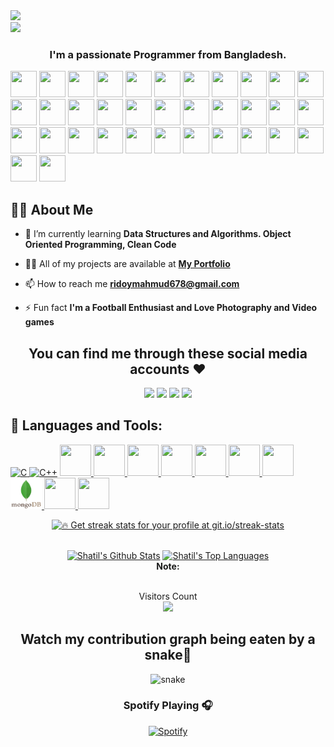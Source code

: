 <div style="margin-bottom:40;">
<img src="https://i.ibb.co/48Dp5pM/1654189081767bbbbbbbbbbbbbbbbbbb.jpg">
</div>
<img src="https://i.ibb.co/SXXjpL4/header.png">

<h3 align="center">I'm a passionate Programmer from Bangladesh.</h3>
<div>
    <img src="https://cultofthepartyparrot.com/parrots/hd/githubparrot.gif" width="42" height="42"/>
    <img src="https://cultofthepartyparrot.com/flags/hd/indiaparrot.gif" width="42" height="42"/>
    <img src="https://cultofthepartyparrot.com/parrots/asyncparrot.gif" width="42" height="42"/>
    <img src="https://cultofthepartyparrot.com/parrots/hd/githubparrot.gif" width="42" height="42"/>
    <img src="https://cultofthepartyparrot.com/flags/hd/indiaparrot.gif" width="42" height="42"/>
    <img src="https://cultofthepartyparrot.com/parrots/asyncparrot.gif" width="42" height="42"/>
    <img src="https://cultofthepartyparrot.com/parrots/hd/opensourceparrot.gif" width="42" height="42"/>
    <img src="https://cultofthepartyparrot.com/parrots/hd/dealwithitnowparrot.gif" width="42" height="42"/>
    <img src="https://cultofthepartyparrot.com/parrots/hd/githubparrot.gif" width="42" height="42"/>
    <img src="https://cultofthepartyparrot.com/flags/hd/indiaparrot.gif" width="42" height="42"/>
    <img src="https://cultofthepartyparrot.com/parrots/asyncparrot.gif" width="42" height="42"/>
    <img src="https://cultofthepartyparrot.com/parrots/hd/laptop_parrot.gif" width="42" height="42"/>
    <img src="https://cultofthepartyparrot.com/parrots/hd/spinningparrot.gif" width="42" height="42"/>
    <img src="https://cultofthepartyparrot.com/parrots/hd/levitationparrot.gif" width="42" height="42"/>
    <img src="https://cultofthepartyparrot.com/parrots/hd/meldparrot.gif" width="42" height="42"/>
    <img src="https://cultofthepartyparrot.com/parrots/slomoparrot.gif" width="42" height="42"/>
    <img src="https://cultofthepartyparrot.com/parrots/hd/moonwalkingparrot.gif" width="42" height="42"/>
    <img src="https://cultofthepartyparrot.com/parrots/hd/stableparrot.gif" width="42" height="42"/>
    <img src="https://cultofthepartyparrot.com/parrots/hd/scienceparrot.gif" width="42" height="42"/>
    <img src="https://cultofthepartyparrot.com/parrots/hd/pirateparrot.gif" width="42" height="42"/>
    <img src="https://cultofthepartyparrot.com/parrots/hd/footballparrot.gif" width="42" height="42"/>
    <img src="https://cultofthepartyparrot.com/parrots/hd/hypnoparrotdark.gif" width="42" height="42"/>
    <img src="https://cultofthepartyparrot.com/parrots/hd/mustacheparrot.gif" width="42" height="42"/>
     <img src="https://cultofthepartyparrot.com/parrots/asyncparrot.gif" width="42" height="42"/>
    <img src="https://cultofthepartyparrot.com/parrots/hd/laptop_parrot.gif" width="42" height="42"/>
    <img src="https://cultofthepartyparrot.com/parrots/asyncparrot.gif" width="42" height="42"/>
    <img src="https://cultofthepartyparrot.com/parrots/hd/githubparrot.gif" width="42" height="42"/>
    <img src="https://cultofthepartyparrot.com/flags/hd/indiaparrot.gif" width="42" height="42"/>
    <img src="https://cultofthepartyparrot.com/parrots/hd/pirateparrot.gif" width="42" height="42"/>
    <img src="https://cultofthepartyparrot.com/parrots/hd/footballparrot.gif" width="42" height="42"/>
     <img src="https://cultofthepartyparrot.com/parrots/hd/githubparrot.gif" width="42" height="42"/>
    <img src="https://cultofthepartyparrot.com/flags/hd/indiaparrot.gif" width="42" height="42"/>
    <img src="https://cultofthepartyparrot.com/flags/hd/indiaparrot.gif" width="42" height="42"/>
     <img src="https://cultofthepartyparrot.com/parrots/hd/hypnoparrotdark.gif" width="42" height="42"/>
      <img src="https://cultofthepartyparrot.com/parrots/hd/meldparrot.gif" width="42" height="42"/>
</div>


## 🙋‍♂️ About Me


- 🌱 I’m currently learning **Data Structures and Algorithms. Object Oriented Programming, Clean Code**

<!-- - 👯 I’m looking to collaborate on **OpenSource Projects** -->

- 👨‍💻 All of my projects are available at **[My Portfolio](https://ridoy-mahmud.github.io/JsPortfolio/)**

- 📫 How to reach me **ridoymahmud678@gmail.com**

- ⚡ Fun fact **I'm a Football Enthusiast and Love Photography and  Video games**

<div align="center">

 ## You can find me through these social media accounts ❤️ 

[<img src="https://img.shields.io/badge/linkedin-%242077B5.svg?&style=for-the-badge&logo=linkedin&logoColor=white">](https://www.linkedin.com/in/ridoymahmud/)
[<img src="https://img.shields.io/badge/instagram-%23E4405F.svg?&style=for-the-badge&logo=instagram&logoColor=white">](https://www.instagram.com/ridoy._.mahmud/)
[<img src="https://img.shields.io/badge/facebook-%231877F2.svg?&style=for-the-badge&logo=facebook&logoColor=white">](https://www.facebook.com/mahamudulhasan.ridoy.7/)
[<img src="https://img.shields.io/badge/Portfolio-%24200000.svg?&style=for-the-badge">](https://ridoy-mahmud.github.io/JsPortfolio/)


</div>

## 🚀 Languages and Tools:

<p align="left"> 
<a href="https://devdocs.io/c/" target="_blank"> <img src="https://img.icons8.com/dusk/2x/c.png" alt="C" width="50" height="50"/> <a href="https://devdocs.io/cpp/" target="_blank"> <img src="https://img.icons8.com/officel/2x/c-plus-plus.png" alt="C++" width="50" height="50"/></a>
    <a href="https://developer.mozilla.org/en-US/docs/Web/JavaScript" target="_blank"> <img  width="50" height="50" src="https://img.icons8.com/color/48/000000/javascript.png"/> </a> 
    <a href="https://reactjs.org/" target="_blank"> <img  width="50" height="50" src="https://img.icons8.com/color/48/000000/react-native.png"/> </a>
    <a href="https://www.w3.org/html/" target="_blank"> <img  width="50" height="50" src="https://img.icons8.com/color/48/000000/html-5.png"/> </a> 
    <a href="https://www.w3schools.com/css/" target="_blank"> <img  width="50" height="50" src="https://img.icons8.com/color/48/000000/css3.png"/> </a> 
    <a href="https://getbootstrap.com" target="_blank"> <img  width="50" height="50" src="https://img.icons8.com/color/48/000000/bootstrap.png"/> </a> 
    <a href="https://www.python.org" target="_blank"> <img  width="50" height="50" src="https://img.icons8.com/color/48/000000/python.png"/> </a> 
    <a style="padding-right:8px;" href="https://nodejs.org" target="_blank"> <img  width="50" height="50" src="https://img.icons8.com/color/48/000000/nodejs.png"/> </a> 
    <a href="https://www.mongodb.com/" target="_blank"> <img  src="https://raw.githubusercontent.com/devicons/devicon/master/icons/mongodb/mongodb-original-wordmark.svg" alt="mongodb" width="50" height="48"/> </a> 
    <a href="https://firebase.google.com/" target="_blank"> <img  width="50" height="50" src="https://img.icons8.com/color/48/000000/firebase.png"/> </a>   
    <a href="https://git-scm.com/" target="_blank"> <img  width="50" height="50" src="https://img.icons8.com/color/48/000000/git.png"/> </a> 
</p>

<div align="center">

<p align="center">
    <a href="https://github.com/ridoy-mahmud/github-readme-streak-stats">
        <img title="🔥 Get streak stats for your profile at git.io/streak-stats" src="https://github-readme-streak-stats.herokuapp.com/?user=ridoy-mahmud&theme=black-ice&hide_border=true&stroke=0000&background=060A0CD0"/>
    </a>
</p>

<!-- ## 📊 My Github Stats --> 

<div align="center">



  <br/>
    <a href="https://github.com/ridoy-mahmud/github-readme-stats"><img alt="Shatil's Github Stats" src="https://github-readme-stats.vercel.app/api?username=ridoy-mahmud&show_icons=true&count_private=true&theme=react&hide_border=true&bg_color=0D1117" /></a>
  <a href="https://github.com/ridoy-mahmud/github-readme-stats"><img alt="Shatil's Top Languages" src="https://github-readme-stats.vercel.app/api/top-langs/?username=ridoy-mahmud&langs_count=8&count_private=true&layout=compact&theme=react&hide_border=true&bg_color=0D1117" /></a>
  <br/>
  <b>Note:</b> 
 <div align="center">


<!-- 
<div align="center">
     
![𝚐𝚒𝚝𝚑𝚞𝚋 𝚐𝚛𝚊𝚙𝚑](https://activity-graph.herokuapp.com/graph?username=ridoy-mahmud&theme=react-dark&hide_border=true&area=true)
</div> -->

<br/>
<p align="center"> 
  Visitors Count<br>
  <img src="https://profile-counter.glitch.me/pratik-kale20/count.svg" />
</p> 
     
 ## Watch my contribution graph being eaten by a snake🐍

<p align="center">
  <img src="https://github.com/sourabmaity/sourabmaity/blob/output/github-contribution-grid-snake.svg" alt="snake"></center>
</p>  
    
    

 ### Spotify Playing 🎧

[![Spotify](https://novatorem.bgstatic.vercel.app/api/spotify)](https://open.spotify.com/track/6RUKPb4LETWmmr3iAEQktW?si=c3ae75b279aa42a1)  
    
